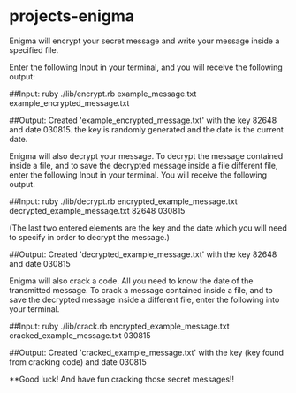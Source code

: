 # projects-enigma
<!--
# what the fuck we just did


* Dependency injection/ducks
* SRP
* Designing with testability in mind (separting key generation from slicing the key)

Read args from the command line
  ARGV

ruby ./lib/encrypt.rb message.txt encrypted.txt

ARGV[0] => "message.txt"
output_file = ARGV[0]

File.read('message.txt')
File.write(output_file, ecrypted_message) # first arg is filename, second arg is contents

def message_chars(filename)
  File.read(filename).split
end

# encrypt.rb

original_filename = ARGV[0]
target_file = ARGV[1]

message = File.read(original_filename)
key = KeyGenerator.new_key
date = DateOffset.new_date

encryptor = Encryptor.new(message, key, date)

encrypted_message = enryptor.encrypt

File.write(target_file, encrypted_message) -->


Enigma will encrypt your secret message and write your message inside a specified file.

Enter the following Input in your terminal, and you will receive the following output:

##Input:
ruby ./lib/encrypt.rb example_message.txt example_encrypted_message.txt

##Output:
Created 'example_encrypted_message.txt' with the key 82648 and date 030815.
the key is randomly generated and the date is the current date.

Enigma will also decrypt your message. To decrypt the message contained inside a file, and to save the decrypted message inside a file  different file, enter the following Input in your terminal. You will receive the following output.

##Input:
ruby ./lib/decrypt.rb encrypted_example_message.txt decrypted_example_message.txt 82648 030815

(The last two entered elements are the key and the date which you will need to specify in order to decrypt the message.)

##Output:
 Created 'decrypted_example_message.txt' with the key 82648 and date 030815

Enigma will also crack a code. All you need to know the date of the transmitted message. To crack a message contained inside a file, and to save the decrypted message inside a different file, enter the following into your terminal.

##Input:
ruby ./lib/crack.rb encrypted_example_message.txt cracked_example_message.txt 030815

##Output:
 Created 'cracked_example_message.txt' with the key (key found from cracking code) and date 030815



**Good luck! And have fun cracking those secret messages!!
